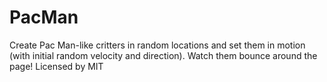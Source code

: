 # PacMan
Create Pac Man-like critters in random locations and set them in motion (with initial random velocity and direction). Watch them bounce around the page!
Licensed by MIT
